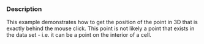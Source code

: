 ### Description

This example demonstrates how to get the position of the point in 3D that is exactly behind the mouse click. This point is not likely a point that exists in the data set - i.e. it can be a point on the interior of a cell.
